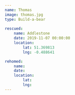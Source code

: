 ```yaml
---
name: Thomas
image: thomas.jpg
type: Build-a-bear
    
rescued:
    name: Addlestone
    date: 2019-11-07 00:00:00
    location:
        lat: 51.369813
        lng: -0.488641

rehomed:
    name:
    date:
    location:
        lat:
        lng:
---
```

